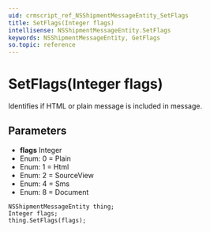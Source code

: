 ```yaml
---
uid: crmscript_ref_NSShipmentMessageEntity_SetFlags
title: SetFlags(Integer flags)
intellisense: NSShipmentMessageEntity.SetFlags
keywords: NSShipmentMessageEntity, GetFlags
so.topic: reference
---
```


# SetFlags(Integer flags)

Identifies if HTML or plain message is included in message.

## Parameters

* **flags** Integer
* Enum: 0 = Plain
* Enum: 1 = Html
* Enum: 2 = SourceView
* Enum: 4 = Sms
* Enum: 8 = Document

```crmscript
NSShipmentMessageEntity thing;
Integer flags;
thing.SetFlags(flags);
```

